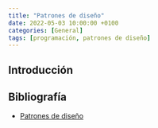 ```yaml
---
title: "Patrones de diseño"
date: 2022-05-03 10:00:00 +0100
categories: [General]
tags: [programación, patrones de diseño]
---
```


## Introducción

## Bibliografía

- [Patrones de diseño](https://refactoring.guru/es/design-patterns)



